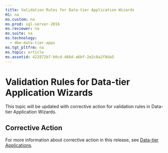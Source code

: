 ```yaml
---
title: Validation Rules for Data-tier Application Wizards
H1: na
ms.custom: na
ms.prod: sql-server-2016
ms.reviewer: na
ms.suite: na
ms.technology: 
  - dbe-data-tier-apps
ms.tgt_pltfrm: na
ms.topic: article
ms.assetid: 422872b7-b0cd-466d-a6bf-2e2c8a2f8da5
---
```

# Validation Rules for Data-tier Application Wizards
  This topic will be updated with corrective action for validation rules in Data\-tier Application Wizards.  
  
## Corrective Action  
 For more information about corrective action in this release, see [Data-tier Applications](../../Topics/TopicNameNotContainA/Data-tier-Applications.md).  
  
  
